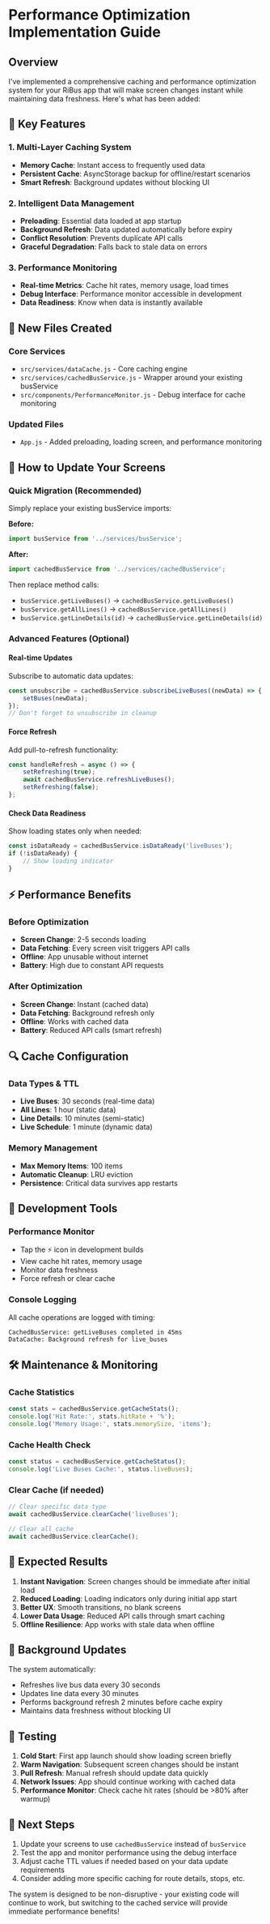 # Performance Optimization Implementation Guide

## Overview

I've implemented a comprehensive caching and performance optimization system for your RiBus app that will make screen changes instant while maintaining data freshness. Here's what has been added:

## 🚀 Key Features

### 1. **Multi-Layer Caching System**
- **Memory Cache**: Instant access to frequently used data
- **Persistent Cache**: AsyncStorage backup for offline/restart scenarios
- **Smart Refresh**: Background updates without blocking UI

### 2. **Intelligent Data Management**
- **Preloading**: Essential data loaded at app startup
- **Background Refresh**: Data updated automatically before expiry
- **Conflict Resolution**: Prevents duplicate API calls
- **Graceful Degradation**: Falls back to stale data on errors

### 3. **Performance Monitoring**
- **Real-time Metrics**: Cache hit rates, memory usage, load times
- **Debug Interface**: Performance monitor accessible in development
- **Data Readiness**: Know when data is instantly available

## 📁 New Files Created

### Core Services
- `src/services/dataCache.js` - Core caching engine
- `src/services/cachedBusService.js` - Wrapper around your existing busService
- `src/components/PerformanceMonitor.js` - Debug interface for cache monitoring

### Updated Files
- `App.js` - Added preloading, loading screen, and performance monitoring

## 🔧 How to Update Your Screens

### Quick Migration (Recommended)
Simply replace your existing busService imports:

**Before:**
```javascript
import busService from '../services/busService';
```

**After:**
```javascript
import cachedBusService from '../services/cachedBusService';
```

Then replace method calls:
- `busService.getLiveBuses()` → `cachedBusService.getLiveBuses()`
- `busService.getAllLines()` → `cachedBusService.getAllLines()`
- `busService.getLineDetails(id)` → `cachedBusService.getLineDetails(id)`

### Advanced Features (Optional)

#### Real-time Updates
Subscribe to automatic data updates:
```javascript
const unsubscribe = cachedBusService.subscribeLiveBuses((newData) => {
    setBuses(newData);
});
// Don't forget to unsubscribe in cleanup
```

#### Force Refresh
Add pull-to-refresh functionality:
```javascript
const handleRefresh = async () => {
    setRefreshing(true);
    await cachedBusService.refreshLiveBuses();
    setRefreshing(false);
};
```

#### Check Data Readiness
Show loading states only when needed:
```javascript
const isDataReady = cachedBusService.isDataReady('liveBuses');
if (!isDataReady) {
    // Show loading indicator
}
```

## ⚡ Performance Benefits

### Before Optimization
- **Screen Change**: 2-5 seconds loading
- **Data Fetching**: Every screen visit triggers API calls
- **Offline**: App unusable without internet
- **Battery**: High due to constant API requests

### After Optimization
- **Screen Change**: Instant (cached data)
- **Data Fetching**: Background refresh only
- **Offline**: Works with cached data
- **Battery**: Reduced API calls (smart refresh)

## 🔍 Cache Configuration

### Data Types & TTL
- **Live Buses**: 30 seconds (real-time data)
- **All Lines**: 1 hour (static data)
- **Line Details**: 10 minutes (semi-static)
- **Live Schedule**: 1 minute (dynamic data)

### Memory Management
- **Max Memory Items**: 100 items
- **Automatic Cleanup**: LRU eviction
- **Persistence**: Critical data survives app restarts

## 🐛 Development Tools

### Performance Monitor
- Tap the ⚡ icon in development builds
- View cache hit rates, memory usage
- Monitor data freshness
- Force refresh or clear cache

### Console Logging
All cache operations are logged with timing:
```
CachedBusService: getLiveBuses completed in 45ms
DataCache: Background refresh for live_buses
```

## 🛠 Maintenance & Monitoring

### Cache Statistics
```javascript
const stats = cachedBusService.getCacheStats();
console.log('Hit Rate:', stats.hitRate + '%');
console.log('Memory Usage:', stats.memorySize, 'items');
```

### Cache Health Check
```javascript
const status = cachedBusService.getCacheStatus();
console.log('Live Buses Cache:', status.liveBuses);
```

### Clear Cache (if needed)
```javascript
// Clear specific data type
await cachedBusService.clearCache('liveBuses');

// Clear all cache
await cachedBusService.clearCache();
```

## 🎯 Expected Results

1. **Instant Navigation**: Screen changes should be immediate after initial load
2. **Reduced Loading**: Loading indicators only during initial app start
3. **Better UX**: Smooth transitions, no blank screens
4. **Lower Data Usage**: Reduced API calls through smart caching
5. **Offline Resilience**: App works with stale data when offline

## 🔄 Background Updates

The system automatically:
- Refreshes live bus data every 30 seconds
- Updates line data every 30 minutes
- Performs background refresh 2 minutes before cache expiry
- Maintains data freshness without blocking UI

## 📱 Testing

1. **Cold Start**: First app launch should show loading screen briefly
2. **Warm Navigation**: Subsequent screen changes should be instant
3. **Pull Refresh**: Manual refresh should update data quickly
4. **Network Issues**: App should continue working with cached data
5. **Performance Monitor**: Check cache hit rates (should be >80% after warmup)

## 🚀 Next Steps

1. Update your screens to use `cachedBusService` instead of `busService`
2. Test the app and monitor performance using the debug interface
3. Adjust cache TTL values if needed based on your data update requirements
4. Consider adding more specific caching for route details, stops, etc.

The system is designed to be non-disruptive - your existing code will continue to work, but switching to the cached service will provide immediate performance benefits!
